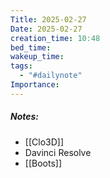 ```yaml
---
Title: 2025-02-27
Date: 2025-02-27
creation_time: 10:48
bed_time: 
wakeup_time: 
tags:
  - "#dailynote"
Importance:
---
```

##### Notes:
- [[Clo3D]]
- Davinci Resolve
- [[Boots]]